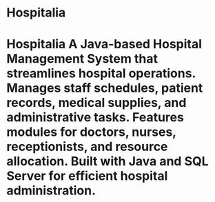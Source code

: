 # Hospitalia
# Hospitalia  A Java-based Hospital Management System that streamlines hospital operations. Manages staff schedules, patient records, medical supplies, and administrative tasks. Features modules for doctors, nurses, receptionists, and resource allocation. Built with Java and SQL Server for efficient hospital administration.
